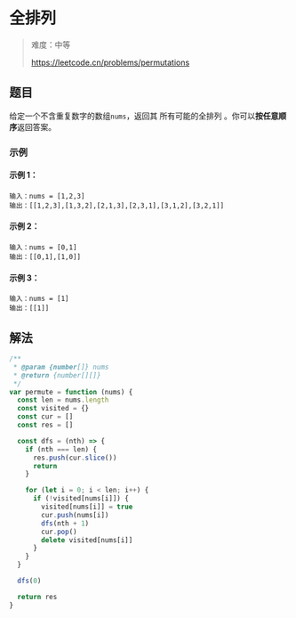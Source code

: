 # 全排列

> 难度：中等
>
> https://leetcode.cn/problems/permutations

## 题目

给定一个不含重复数字的数组`nums`，返回其 所有可能的全排列 。你可以**按任意顺序**返回答案。

### 示例

#### 示例 1：

```
输入：nums = [1,2,3]
输出：[[1,2,3],[1,3,2],[2,1,3],[2,3,1],[3,1,2],[3,2,1]]
```

#### 示例 2：

```
输入：nums = [0,1]
输出：[[0,1],[1,0]]
```

#### 示例 3：

```
输入：nums = [1]
输出：[[1]]
```

## 解法

```javascript
/**
 * @param {number[]} nums
 * @return {number[][]}
 */
var permute = function (nums) {
  const len = nums.length
  const visited = {}
  const cur = []
  const res = []

  const dfs = (nth) => {
    if (nth === len) {
      res.push(cur.slice())
      return
    }

    for (let i = 0; i < len; i++) {
      if (!visited[nums[i]]) {
        visited[nums[i]] = true
        cur.push(nums[i])
        dfs(nth + 1)
        cur.pop()
        delete visited[nums[i]]
      }
    }
  }

  dfs(0)

  return res
}
```
